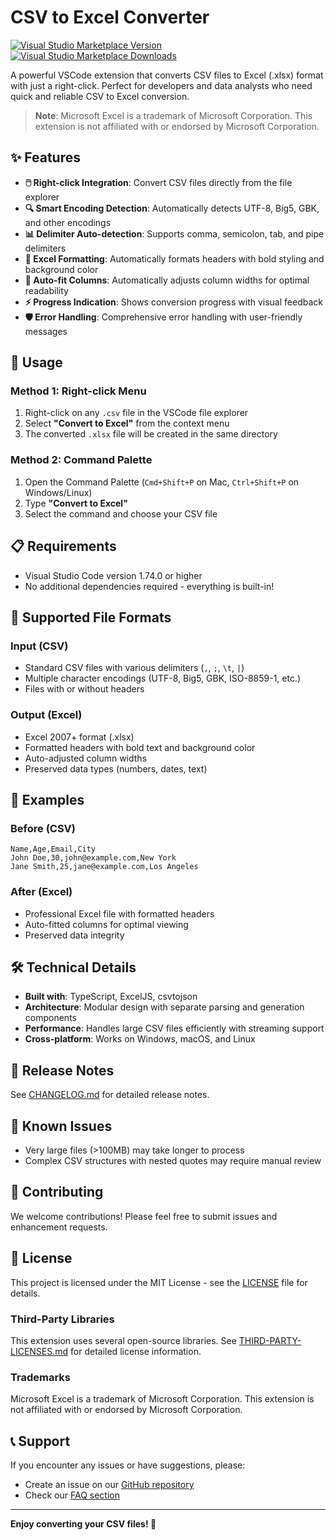 # CSV to Excel Converter

[![Visual Studio Marketplace Version](https://img.shields.io/visual-studio-marketplace/v/csv-to-excel-converter?style=flat-square)](https://marketplace.visualstudio.com/items?itemName=csv-to-excel-converter)
[![Visual Studio Marketplace Downloads](https://img.shields.io/visual-studio-marketplace/d/csv-to-excel-converter?style=flat-square)](https://marketplace.visualstudio.com/items?itemName=csv-to-excel-converter)

A powerful VSCode extension that converts CSV files to Excel (.xlsx) format with just a right-click. Perfect for developers and data analysts who need quick and reliable CSV to Excel conversion.

> **Note**: Microsoft Excel is a trademark of Microsoft Corporation. This extension is not affiliated with or endorsed by Microsoft Corporation.

## ✨ Features

- **🖱️ Right-click Integration**: Convert CSV files directly from the file explorer
- **🔍 Smart Encoding Detection**: Automatically detects UTF-8, Big5, GBK, and other encodings
- **📊 Delimiter Auto-detection**: Supports comma, semicolon, tab, and pipe delimiters
- **🎨 Excel Formatting**: Automatically formats headers with bold styling and background color
- **📐 Auto-fit Columns**: Automatically adjusts column widths for optimal readability
- **⚡ Progress Indication**: Shows conversion progress with visual feedback
- **🛡️ Error Handling**: Comprehensive error handling with user-friendly messages

## 🚀 Usage

### Method 1: Right-click Menu
1. Right-click on any `.csv` file in the VSCode file explorer
2. Select **"Convert to Excel"** from the context menu
3. The converted `.xlsx` file will be created in the same directory

### Method 2: Command Palette
1. Open the Command Palette (`Cmd+Shift+P` on Mac, `Ctrl+Shift+P` on Windows/Linux)
2. Type **"Convert to Excel"**
3. Select the command and choose your CSV file

## 📋 Requirements

- Visual Studio Code version 1.74.0 or higher
- No additional dependencies required - everything is built-in!

## 🔧 Supported File Formats

### Input (CSV)
- Standard CSV files with various delimiters (`,`, `;`, `\t`, `|`)
- Multiple character encodings (UTF-8, Big5, GBK, ISO-8859-1, etc.)
- Files with or without headers

### Output (Excel)
- Excel 2007+ format (.xlsx)
- Formatted headers with bold text and background color
- Auto-adjusted column widths
- Preserved data types (numbers, dates, text)

## 📖 Examples

### Before (CSV)
```csv
Name,Age,Email,City
John Doe,30,john@example.com,New York
Jane Smith,25,jane@example.com,Los Angeles
```

### After (Excel)
- Professional Excel file with formatted headers
- Auto-fitted columns for optimal viewing
- Preserved data integrity

## 🛠️ Technical Details

- **Built with**: TypeScript, ExcelJS, csvtojson
- **Architecture**: Modular design with separate parsing and generation components
- **Performance**: Handles large CSV files efficiently with streaming support
- **Cross-platform**: Works on Windows, macOS, and Linux

## 📝 Release Notes

See [CHANGELOG.md](CHANGELOG.md) for detailed release notes.

## 🐛 Known Issues

- Very large files (>100MB) may take longer to process
- Complex CSV structures with nested quotes may require manual review

## 🤝 Contributing

We welcome contributions! Please feel free to submit issues and enhancement requests.

## 📄 License

This project is licensed under the MIT License - see the [LICENSE](LICENSE) file for details.

### Third-Party Libraries

This extension uses several open-source libraries. See [THIRD-PARTY-LICENSES.md](THIRD-PARTY-LICENSES.md) for detailed license information.

### Trademarks

Microsoft Excel is a trademark of Microsoft Corporation. This extension is not affiliated with or endorsed by Microsoft Corporation.

## 📞 Support

If you encounter any issues or have suggestions, please:
- Create an issue on our [GitHub repository](https://github.com/allenlin527/csv-to-excel/issues)
- Check our [FAQ section](https://github.com/allenlin527/csv-to-excel/wiki/FAQ)

---

**Enjoy converting your CSV files! 🎉**